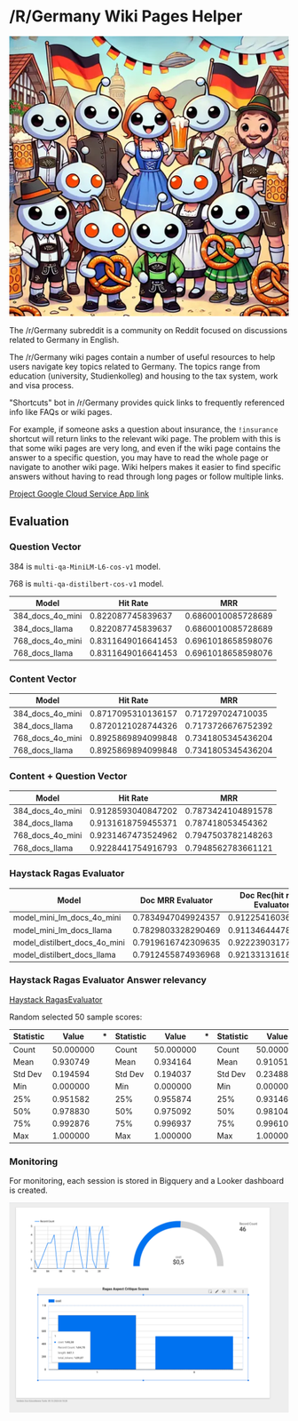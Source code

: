 # /R/Germany Wiki Pages Helper

![Reddit Aliens with Germany Theme](./reddit.webp)


The /r/Germany subreddit is a community on Reddit focused on discussions related to Germany in English.

The /r/Germany wiki pages contain a number of useful resources to help users navigate key topics related to Germany. The topics range from education (university, Studienkolleg) and housing to the tax system, work and visa process.

"Shortcuts" bot in /r/Germany provides quick links to frequently referenced info like FAQs or wiki pages.

For example, if someone asks a question about insurance, the `!insurance` shortcut will return links to the relevant wiki page. The problem with this is that some wiki pages are very long, and even if the wiki page contains the answer to a specific question, you may have to read the whole page or navigate to another wiki page. Wiki helpers makes it easier to find specific answers without having to read through long pages or follow multiple links.


[Project Google Cloud Service App link](https://wikis-653995409450.europe-west10.run.app/)



## Evaluation


### Question Vector

384 is `multi-qa-MiniLM-L6-cos-v1` model.

768 is `multi-qa-distilbert-cos-v1` model.



| Model            | Hit Rate              |         MRR          |
|------------------|-----------------------|-----------------------|
| 384_docs_4o_mini | 0.822087745839637     | 0.6860010085728689    |
| 384_docs_llama   | 0.822087745839637     | 0.6860010085728689    |
| 768_docs_4o_mini | 0.8311649016641453    | 0.6961018658598076    |
| 768_docs_llama   | 0.8311649016641453    | 0.6961018658598076    |


### Content Vector

| Model            | Hit Rate              |         MRR          |
|------------------|-----------------------|-----------------------|
| 384_docs_4o_mini | 0.8717095310136157    | 0.717297024710035     |
| 384_docs_llama   | 0.8720121028744326    | 0.7173726676752392    |
| 768_docs_4o_mini | 0.8925869894099848    | 0.7341805345436204    |
| 768_docs_llama   | 0.8925869894099848    | 0.7341805345436204    |


### Content + Question Vector

| Model            | Hit Rate              |         MRR          |
|------------------|-----------------------|-----------------------|
| 384_docs_4o_mini | 0.9128593040847202    | 0.7873424104891578    |
| 384_docs_llama   | 0.9131618759455371    | 0.787418053454362     |
| 768_docs_4o_mini | 0.9231467473524962    | 0.7947503782148263    |
| 768_docs_llama   | 0.9228441754916793    | 0.7948562783661121    |

### Haystack Ragas Evaluator

| Model                          | Doc MRR Evaluator     | Doc Rec(hit rate) Evaluator     | MAP                   |
|--------------------------------|-----------------------|-----------------------|-----------------------|
| model_mini_lm_docs_4o_mini    | 0.7834947049924357    | 0.9122541603630863    | 0.7839544461253997    |
| model_mini_lm_docs_llama      | 0.7829803328290469    | 0.9113464447806354    | 0.7834400739620109    |
| model_distilbert_docs_4o_mini | 0.7919616742309635    | 0.9222390317700454    | 0.7923861153134987    |
| model_distilbert_docs_llama    | 0.7912455874936968    | 0.9213313161875946    | 0.791670028576232     |


### Haystack Ragas Evaluator Answer relevancy

[Haystack RagasEvaluator](https://haystack.deepset.ai/cookbook/rag_eval_ragas#evaluate-the-rag-pipeline)

Random selected 50 sample scores:


| Statistic | Value       |  * | Statistic | Value       |  * | Statistic | Value       |  * | Statistic | Value       |
|-----------|-------------|---|-----------|-------------|---|-----------|-------------|---|-----------|-------------|
| Count     | 50.000000   |   | Count     | 50.000000   |   | Count     | 50.000000   |   | Count     | 50.000000   |
| Mean      | 0.930749    |   | Mean      | 0.934164    |   | Mean      | 0.910511    |   | Mean      | 0.883394    |
| Std Dev   | 0.194594    |   | Std Dev   | 0.194037    |   | Std Dev   | 0.234884    |   | Std Dev   | 0.266121    |
| Min       | 0.000000    |   | Min       | 0.000000    |   | Min       | 0.000000    |   | Min       | 0.000000    |
| 25%       | 0.951582    |   | 25%       | 0.955874    |   | 25%       | 0.931460    |   | 25%       | 0.928617    |
| 50%       | 0.978830    |   | 50%       | 0.975092    |   | 50%       | 0.981040    |   | 50%       | 0.971967    |
| 75%       | 0.992876    |   | 75%       | 0.996937    |   | 75%       | 0.996109    |   | 75%       | 0.989022    |
| Max       | 1.000000    |   | Max       | 1.000000    |   | Max       | 1.000000    |   | Max       | 1.000000    |


### Monitoring

For monitoring, each session is stored in Bigquery and a Looker dashboard is created.


![Reddit Aliens with Germany Theme](./dashboard.png)